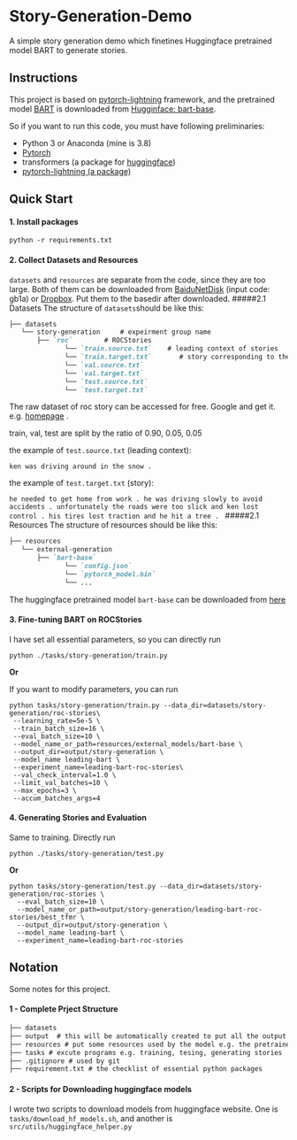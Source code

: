 # Story-Generation-Demo
A simple story generation demo which finetines Huggingface pretrained model BART to generate stories.

## Instructions
This project is based on [pytorch-lightning](https://www.pytorchlightning.ai/) framework, and the pretrained model [BART](https://aclanthology.org/2020.acl-main.703.pdf) is downloaded from [Hugginface: bart-base](https://huggingface.co/facebook/bart-base).

So if you want to run this code, you must have following preliminaries:
- Python 3 or Anaconda (mine is 3.8)
- [Pytorch](https://pytorch.org/) 
- transformers (a package for [huggingface](https://huggingface.co/facebook/bart-base))
- [pytorch-lightning (a package)](https://www.pytorchlightning.ai/)

## Quick Start

#### 1. Install packages
```shell
python -r requirements.txt
```

#### 2. Collect Datasets and Resources
`datasets` and `resources` are separate from the code, since they are too large. Both of them can be downloaded from [BaiduNetDisk](https://pan.baidu.com/s/1gLxOZI0t65l4a6cTns8U2w) (input code: gb1a) or [Dropbox](https://www.dropbox.com/s/p9a4lz0eqax55it/datasets_and_resources.zip?dl=0). Put them to the basedir after downloaded.
#####2.1 Datasets
The structure of `datasets`should be like this:
```markdown
├── datasets
   └── story-generation		# expeirment group name
       ├── `roc`        # ROCStories
              └── `train.source.txt`    # leading context of stories
              └── `train.target.txt`       # story corresponding to the leading context
              └── `val.source.txt` 
              └── `val.target.txt` 
              └── `test.source.txt` 
              └── `test.target.txt` 
```
The raw dataset of roc story can be accessed for free. Google and get it. e.g. [homepage](https://cs.rochester.edu/nlp/rocstories/) .

train, val, test are split by the ratio of 0.90, 0.05, 0.05

the example of `test.source.txt` (leading context):

`ken was driving around in the snow .`

the example of `test.target.txt` (story):

`he needed to get home from work . he was driving slowly to avoid accidents . unfortunately the roads were too slick and ken lost control . his tires lost traction and he hit a tree . `
#####2.1 Resources
The structure of resources should be like this:
```markdown
├── resources
   └── external-generation		
       ├── `bart-base`        
              └── `config.json`    
              └── `pytorch_model.bin`       
              └── ...
```
The huggingface pretrained model `bart-base` can be downloaded from [here](https://huggingface.co/facebook/bart-base)

#### 3. Fine-tuning BART on ROCStories
I have set all essential parameters, so you can directly run 

`python ./tasks/story-generation/train.py`

**Or** 

If you want to modify parameters, you can run
```shell
python tasks/story-generation/train.py --data_dir=datasets/story-generation/roc-stories\
 --learning_rate=5e-5 \
 --train_batch_size=16 \
 --eval_batch_size=10 \
 --model_name_or_path=resources/external_models/bart-base \
 --output_dir=output/story-generation \
 --model_name leading-bart \
 --experiment_name=leading-bart-roc-stories\
 --val_check_interval=1.0 \
 --limit_val_batches=10 \
 --max_epochs=3 \
 --accum_batches_args=4
```

#### 4. Generating Stories and Evaluation
Same to training. Directly run 

`python ./tasks/story-generation/test.py`

**Or** 

```shell
python tasks/story-generation/test.py --data_dir=datasets/story-generation/roc-stories \
  --eval_batch_size=10 \
  --model_name_or_path=output/story-generation/leading-bart-roc-stories/best_tfmr \
  --output_dir=output/story-generation \
  --model_name leading-bart \
  --experiment_name=leading-bart-roc-stories
```

## Notation
Some notes for this project.
#### 1 - Complete Prject Structure
```markdown
├── datasets 
├── output  # this will be automatically created to put all the output stuff including checkpoints and generated text
├── resources # put some resources used by the model e.g. the pretrained model.
├── tasks # excute programs e.g. training, tesing, generating stories
├── .gitignore # used by git
├── requirement.txt # the checklist of essential python packages 
```
#### 2 - Scripts for Downloading huggingface models
I wrote two scripts to download models from huggingface website.
One is `tasks/download_hf_models.sh`, and another is `src/utils/huggingface_helper.py`

